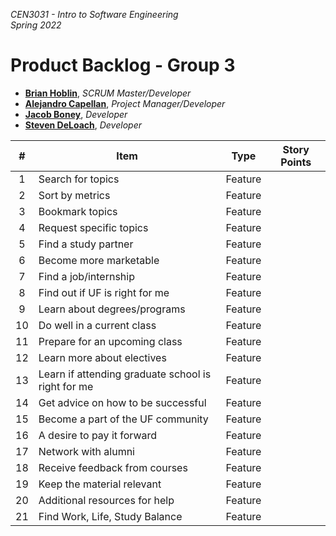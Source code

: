 _CEN3031 - Intro to Software Engineering_  
_Spring 2022_

# Product Backlog - Group 3

- **[Brian Hoblin](https://github.com/GoonerBrian)**, _SCRUM Master/Developer_
- **[Alejandro Capellan](https://github.com/acapellan)**, _Project Manager/Developer_
- **[Jacob Boney](https://github.com/jacobboney)**, _Developer_
- **[Steven DeLoach](https://github.com/sfdeloach)**, _Developer_

| #  | Item                                               |  Type   | Story Points |
|:--:|----------------------------------------------------|:-------:|:------------:|
|  1 | Search for topics                                  | Feature |              |
|  2 | Sort by metrics                                    | Feature |              |
|  3 | Bookmark topics                                    | Feature |              |
|  4 | Request specific topics                            | Feature |              |
|  5 | Find a study partner                               | Feature |              |
|  6 | Become more marketable                             | Feature |              |
|  7 | Find a job/internship                              | Feature |              |
|  8 | Find out if UF is right for me                     | Feature |              |
|  9 | Learn about degrees/programs                       | Feature |              |
| 10 | Do well in a current class                         | Feature |              |
| 11 | Prepare for an upcoming class                      | Feature |              |
| 12 | Learn more about electives                         | Feature |              |
| 13 | Learn if attending graduate school is right for me | Feature |              |
| 14 | Get advice on how to be successful                 | Feature |              |
| 15 | Become a part of the UF community                  | Feature |              |
| 16 | A desire to pay it forward                         | Feature |              |
| 17 | Network with alumni                                | Feature |              |
| 18 | Receive feedback from courses                      | Feature |              |
| 19 | Keep the material relevant                         | Feature |              |
| 20 | Additional resources for help                      | Feature |              |
| 21 | Find Work, Life, Study Balance                     | Feature |              |
